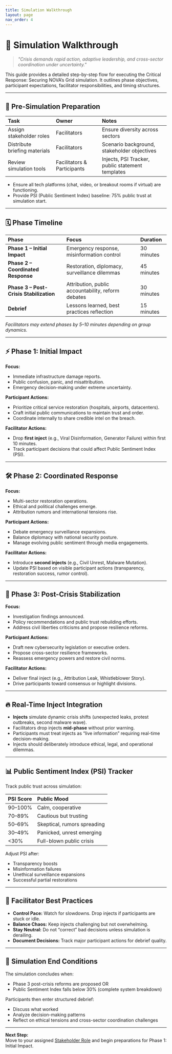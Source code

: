 ```yaml
---
title: Simulation Walkthrough
layout: page
nav_order: 4
---
```


# 🧪 Simulation Walkthrough

> _"Crisis demands rapid action, adaptive leadership, and cross-sector coordination under uncertainty."_

This guide provides a detailed step-by-step flow for executing the Critical Response: Securing NOVA’s Grid simulation. It outlines phase objectives, participant expectations, facilitator responsibilities, and timing structures.

---

## 🏁 Pre-Simulation Preparation

| Task | Owner | Notes |
|:---|:---|:---|
| Assign stakeholder roles | Facilitators | Ensure diversity across sectors |
| Distribute briefing materials | Facilitators | Scenario background, stakeholder objectives |
| Review simulation tools | Facilitators & Participants | Injects, PSI Tracker, public statement templates |

- Ensure all tech platforms (chat, video, or breakout rooms if virtual) are functioning.
- Provide PSI (Public Sentiment Index) baseline: 75% public trust at simulation start.

---

## 🗓️ Phase Timeline

| Phase | Focus | Duration |
|:---|:---|:---|
| **Phase 1 – Initial Impact** | Emergency response, misinformation control | 30 minutes |
| **Phase 2 – Coordinated Response** | Restoration, diplomacy, surveillance dilemmas | 45 minutes |
| **Phase 3 – Post-Crisis Stabilization** | Attribution, public accountability, reform debates | 30 minutes |
| **Debrief** | Lessons learned, best practices reflection | 15 minutes |

*Facilitators may extend phases by 5–10 minutes depending on group dynamics.*

---

## ⚡ Phase 1: Initial Impact

**Focus:**
- Immediate infrastructure damage reports.
- Public confusion, panic, and misattribution.
- Emergency decision-making under extreme uncertainty.

**Participant Actions:**
- Prioritize critical service restoration (hospitals, airports, datacenters).
- Craft initial public communications to maintain trust and order.
- Coordinate internally to share credible intel on the breach.

**Facilitator Actions:**
- Drop **first inject** (e.g., Viral Disinformation, Generator Failure) within first 10 minutes.
- Track participant decisions that could affect Public Sentiment Index (PSI).

---

## 🛠️ Phase 2: Coordinated Response

**Focus:**
- Multi-sector restoration operations.
- Ethical and political challenges emerge.
- Attribution rumors and international tensions rise.

**Participant Actions:**
- Debate emergency surveillance expansions.
- Balance diplomacy with national security posture.
- Manage evolving public sentiment through media engagements.

**Facilitator Actions:**
- Introduce **second injects** (e.g., Civil Unrest, Malware Mutation).
- Update PSI based on visible participant actions (transparency, restoration success, rumor control).

---

## 🧹 Phase 3: Post-Crisis Stabilization

**Focus:**
- Investigation findings announced.
- Policy recommendations and public trust rebuilding efforts.
- Address civil liberties criticisms and propose resilience reforms.

**Participant Actions:**
- Draft new cybersecurity legislation or executive orders.
- Propose cross-sector resilience frameworks.
- Reassess emergency powers and restore civil norms.

**Facilitator Actions:**
- Deliver final inject (e.g., Attribution Leak, Whistleblower Story).
- Drive participants toward consensus or highlight divisions.

---

## 🔥 Real-Time Inject Integration

- **Injects** simulate dynamic crisis shifts (unexpected leaks, protest outbreaks, second malware wave).
- Facilitators drop injects **mid-phase** without prior warning.
- Participants must treat injects as “live information” requiring real-time decision-making.
- Injects should deliberately introduce ethical, legal, and operational dilemmas.

---

## 📊 Public Sentiment Index (PSI) Tracker

Track public trust across simulation:

| PSI Score | Public Mood |
|:---|:---|
| 90–100% | Calm, cooperative |
| 70–89% | Cautious but trusting |
| 50–69% | Skeptical, rumors spreading |
| 30–49% | Panicked, unrest emerging |
| <30% | Full-blown public crisis |

Adjust PSI after:
- Transparency boosts
- Misinformation failures
- Unethical surveillance expansions
- Successful partial restorations

---

## 🧠 Facilitator Best Practices

- **Control Pace:** Watch for slowdowns. Drop injects if participants are stuck or idle.
- **Balance Chaos:** Keep injects challenging but not overwhelming.
- **Stay Neutral:** Do not “correct” bad decisions unless simulation is derailing.
- **Document Decisions:** Track major participant actions for debrief quality.

---

## 🎯 Simulation End Conditions

The simulation concludes when:
- Phase 3 post-crisis reforms are proposed OR
- Public Sentiment Index falls below 30% (complete system breakdown)

Participants then enter structured debrief:

- Discuss what worked
- Analyze decision-making patterns
- Reflect on ethical tensions and cross-sector coordination challenges

---

**Next Step:**  
Move to your assigned [Stakeholder Role](roles) and begin preparations for Phase 1: Initial Impact.
